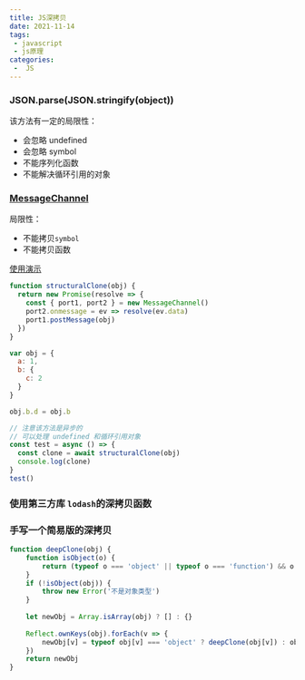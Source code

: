 ```yaml
---
title: JS深拷贝
date: 2021-11-14
tags:
 - javascript
 - js原理
categories:
 -  JS
---
```


### JSON.parse(JSON.stringify(object))
该方法有一定的局限性：
+ 会忽略 undefined
+ 会忽略 symbol
+ 不能序列化函数
+ 不能解决循环引用的对象

### [MessageChannel](https://developer.mozilla.org/zh-CN/docs/Web/API/MessageChannel)
局限性：
+ 不能拷贝`symbol`
+ 不能拷贝函数

[使用演示](https://www.jianshu.com/p/4f07ef18b5d7)

``` js
function structuralClone(obj) {
  return new Promise(resolve => {
    const { port1, port2 } = new MessageChannel()
    port2.onmessage = ev => resolve(ev.data)
    port1.postMessage(obj)
  })
}

var obj = {
  a: 1,
  b: {
    c: 2
  }
}

obj.b.d = obj.b

// 注意该方法是异步的
// 可以处理 undefined 和循环引用对象
const test = async () => {
  const clone = await structuralClone(obj)
  console.log(clone)
}
test()
```
### 使用第三方库 `lodash`的深拷贝函数

### 手写一个简易版的深拷贝
``` js
function deepClone(obj) {
	function isObject(o) {
		return (typeof o === 'object' || typeof o === 'function') && o !== null
	}
	if (!isObject(obj)) {
		throw new Error('不是对象类型')
	}
	
	let newObj = Array.isArray(obj) ? [] : {}
	
	Reflect.ownKeys(obj).forEach(v => {
		newObj[v] = typeof obj[v] === 'object' ? deepClone(obj[v]) : obj[v]
	})
	return newObj
}
```

